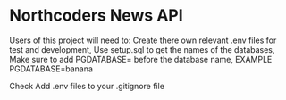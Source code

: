 # Northcoders News API

Users of this project will need to:
    Create there own relevant .env files for test and development,
    Use setup.sql to get the names of the databases,
    Make sure to add PGDATABASE= before the database name,
        EXAMPLE
            PGDATABASE=banana 

Check
    Add .env files to your .gitignore file
